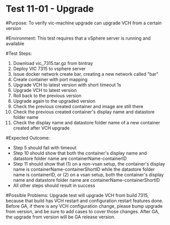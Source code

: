 Test 11-01 - Upgrade
=======

#Purpose:
To verify vic-machine upgrade can upgrade VCH from a certain version

#Environment:
This test requires that a vSphere server is running and available

#Test Steps:
1. Download vic_7315.tar.gz from bintray
2. Deploy VIC 7315 to vsphere server
3. Issue docker network create bar, creating a new network called "bar"
4. Create container with port mapping
5. Upgrade VCH to latest version with short timeout 1s
6. Upgrade VCH to latest version
7. Roll back to the previous version
8. Upgrade again to the upgraded version
9. Check the previous created container and image are still there
10. Check the previous created container's display name and datastore folder name
11. Check the display name and datastore folder name of a new container created after VCH upgrade

#Expected Outcome:
* Step 5 should fail with timeout
* Step 10 should show that both the container's display name and datastore folder name are containerName-containerID
* Step 11 should show that (1) on a non-vsan setup, the container's display name is containerName-containerShortID while the datastore folder name is containerID, or (2) on a vsan setup, both the container's display name and datastore folder name are containerName-containerShortID
* All other steps should result in success

#Possible Problems:
Upgrade test will upgrade VCH from build 7315, because that build has VCH restart and configuration restart features done.
Before GA, if there is any VCH configuration change, please bump upgrade from version, and be sure to add cases to cover those changes.
After GA, the upgrade from version will be GA release version.
